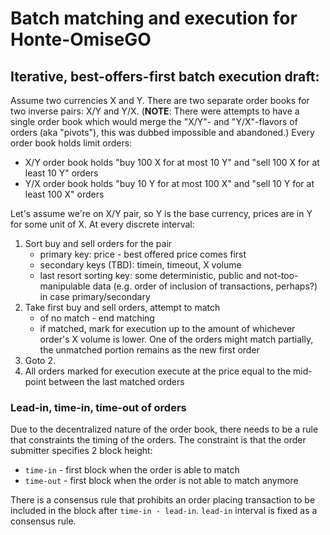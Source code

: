 # Batch matching and execution for Honte-OmiseGO

## Iterative, best-offers-first batch execution draft:

Assume two currencies X and Y.
There are two separate order books for two inverse pairs: X/Y and Y/X.
(**NOTE**: There were attempts to have a single order book which would merge the "X/Y"- and "Y/X"-flavors of orders (aka "pivots"),
this was dubbed impossible and abandoned.)
Every order book holds limit orders:
  - X/Y order book holds "buy 100 X for at most 10 Y" and "sell 100 X for at least 10 Y" orders
  - Y/X order book holds "buy 10 Y for at most 100 X" and "sell 10 Y for at least 100 X" orders
  
Let's assume we're on X/Y pair, so Y is the base currency, prices are in Y for some unit of X.
At every discrete interval:

1. Sort buy and sell orders for the pair
    - primary key: price - best offered price comes first
    - secondary keys (TBD): timein, timeout, X volume
    - last resort sorting key: some deterministic, public and not-too-manipulable data (e.g. order of inclusion of transactions, perhaps?) in case primary/secondary
2. Take first buy and sell orders, attempt to match
    - of no match - end matching
    - if matched, mark for execution up to the amount of whichever order's X volume is lower. One of the orders might match partially, the unmatched portion remains as the new first order
3. Goto 2.
4. All orders marked for execution execute at the price equal to the mid-point between the last matched orders

### Lead-in, time-in, time-out of orders

Due to the decentralized nature of the order book, there needs to be a rule that constraints the timing of the orders.
The constraint is that the order submitter specifies 2 block height:
  - `time-in` - first block when the order is able to match
  - `time-out` - first block when the order is not able to match anymore
  
There is a consensus rule that prohibits an order placing transaction to be included in the block after `time-in - lead-in`.
`lead-in` interval is fixed as a consensus rule.
